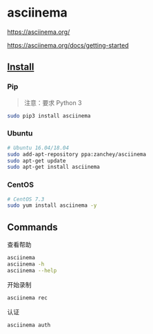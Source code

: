 # asciinema

<https://asciinema.org/>

<https://asciinema.org/docs/getting-started>

## [Install](https://asciinema.org/docs/installation)

### Pip

> 注意：要求 Python 3

```bash
sudo pip3 install asciinema
```

### Ubuntu

```bash
# Ubuntu 16.04/18.04
sudo add-apt-repository ppa:zanchey/asciinema
sudo apt-get update
sudo apt-get install asciinema
```

### CentOS

```bash
# CentOS 7.3
sudo yum install asciinema -y
```

## Commands

查看帮助

```bash
asciinema
asciinema -h
asciinema --help
```

开始录制

```bash
asciinema rec
```

认证

```bash
asciinema auth
```
